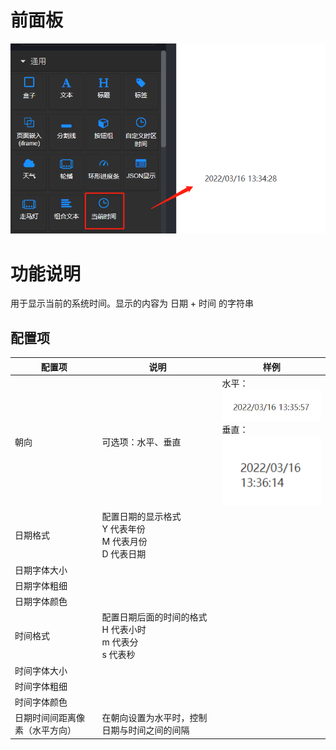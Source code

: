 # 前面板

![image.png](images/当前时间/current_time.png)

# 功能说明

用于显示当前的系统时间。显示的内容为 日期 + 时间 的字符串

## 配置项

| 配置项   | 说明               | 样例                                                                                                                                                                          |
| -------- | ------------------ | ----------------------------------------------------------------------------------------------------------------------------------------------------------------------------- |
| 朝向     | 可选项：水平、垂直 | 水平： ![image.png](images/%E5%BD%93%E5%89%8D%E6%97%B6%E9%97%B4/current_time_2.png) <br /> 垂直：![image.png](images/%E5%BD%93%E5%89%8D%E6%97%B6%E9%97%B4/current_time_3.png) |
| 日期格式 | 配置日期的显示格式 <br /> Y 代表年份 <br /> M 代表月份 <br /> D 代表日期 | |
| 日期字体大小 | | |
| 日期字体粗细 | | |
| 日期字体颜色 | | |
| 时间格式 | 配置日期后面的时间的格式 <br /> H 代表小时 <br /> m 代表分 <br /> s 代表秒 | |
| 时间字体大小 | | |
| 时间字体粗细 | | |
| 时间字体颜色 | | |
| 日期时间间距离像素（水平方向） | 在朝向设置为水平时，控制日期与时间之间的间隔 | |
